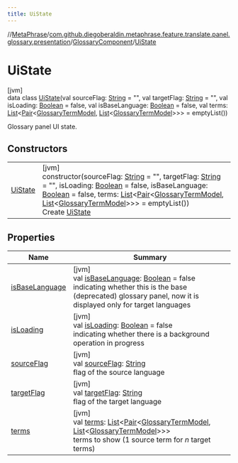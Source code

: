 ```yaml
---
title: UiState
---
```

//[MetaPhrase](../../../../index.html)/[com.github.diegoberaldin.metaphrase.feature.translate.panel.glossary.presentation](../../index.html)/[GlossaryComponent](../index.html)/[UiState](index.html)



# UiState



[jvm]\
data class [UiState](index.html)(val sourceFlag: [String](https://kotlinlang.org/api/latest/jvm/stdlib/kotlin/-string/index.html) = &quot;&quot;, val targetFlag: [String](https://kotlinlang.org/api/latest/jvm/stdlib/kotlin/-string/index.html) = &quot;&quot;, val isLoading: [Boolean](https://kotlinlang.org/api/latest/jvm/stdlib/kotlin/-boolean/index.html) = false, val isBaseLanguage: [Boolean](https://kotlinlang.org/api/latest/jvm/stdlib/kotlin/-boolean/index.html) = false, val terms: [List](https://kotlinlang.org/api/latest/jvm/stdlib/kotlin.collections/-list/index.html)&lt;[Pair](https://kotlinlang.org/api/latest/jvm/stdlib/kotlin/-pair/index.html)&lt;[GlossaryTermModel](../../../com.github.diegoberaldin.metaphrase.domain.glossary.data/-glossary-term-model/index.html), [List](https://kotlinlang.org/api/latest/jvm/stdlib/kotlin.collections/-list/index.html)&lt;[GlossaryTermModel](../../../com.github.diegoberaldin.metaphrase.domain.glossary.data/-glossary-term-model/index.html)&gt;&gt;&gt; = emptyList())

Glossary panel UI state.



## Constructors


| | |
|---|---|
| [UiState](-ui-state.html) | [jvm]<br>constructor(sourceFlag: [String](https://kotlinlang.org/api/latest/jvm/stdlib/kotlin/-string/index.html) = &quot;&quot;, targetFlag: [String](https://kotlinlang.org/api/latest/jvm/stdlib/kotlin/-string/index.html) = &quot;&quot;, isLoading: [Boolean](https://kotlinlang.org/api/latest/jvm/stdlib/kotlin/-boolean/index.html) = false, isBaseLanguage: [Boolean](https://kotlinlang.org/api/latest/jvm/stdlib/kotlin/-boolean/index.html) = false, terms: [List](https://kotlinlang.org/api/latest/jvm/stdlib/kotlin.collections/-list/index.html)&lt;[Pair](https://kotlinlang.org/api/latest/jvm/stdlib/kotlin/-pair/index.html)&lt;[GlossaryTermModel](../../../com.github.diegoberaldin.metaphrase.domain.glossary.data/-glossary-term-model/index.html), [List](https://kotlinlang.org/api/latest/jvm/stdlib/kotlin.collections/-list/index.html)&lt;[GlossaryTermModel](../../../com.github.diegoberaldin.metaphrase.domain.glossary.data/-glossary-term-model/index.html)&gt;&gt;&gt; = emptyList())<br>Create [UiState](index.html) |


## Properties


| Name | Summary |
|---|---|
| [isBaseLanguage](is-base-language.html) | [jvm]<br>val [isBaseLanguage](is-base-language.html): [Boolean](https://kotlinlang.org/api/latest/jvm/stdlib/kotlin/-boolean/index.html) = false<br>indicating whether this is the base (deprecated) glossary panel, now it is displayed only for target languages |
| [isLoading](is-loading.html) | [jvm]<br>val [isLoading](is-loading.html): [Boolean](https://kotlinlang.org/api/latest/jvm/stdlib/kotlin/-boolean/index.html) = false<br>indicating whether there is a background operation in progress |
| [sourceFlag](source-flag.html) | [jvm]<br>val [sourceFlag](source-flag.html): [String](https://kotlinlang.org/api/latest/jvm/stdlib/kotlin/-string/index.html)<br>flag of the source language |
| [targetFlag](target-flag.html) | [jvm]<br>val [targetFlag](target-flag.html): [String](https://kotlinlang.org/api/latest/jvm/stdlib/kotlin/-string/index.html)<br>flag of the target language |
| [terms](terms.html) | [jvm]<br>val [terms](terms.html): [List](https://kotlinlang.org/api/latest/jvm/stdlib/kotlin.collections/-list/index.html)&lt;[Pair](https://kotlinlang.org/api/latest/jvm/stdlib/kotlin/-pair/index.html)&lt;[GlossaryTermModel](../../../com.github.diegoberaldin.metaphrase.domain.glossary.data/-glossary-term-model/index.html), [List](https://kotlinlang.org/api/latest/jvm/stdlib/kotlin.collections/-list/index.html)&lt;[GlossaryTermModel](../../../com.github.diegoberaldin.metaphrase.domain.glossary.data/-glossary-term-model/index.html)&gt;&gt;&gt;<br>terms to show (1 source term for *n* target terms) |

